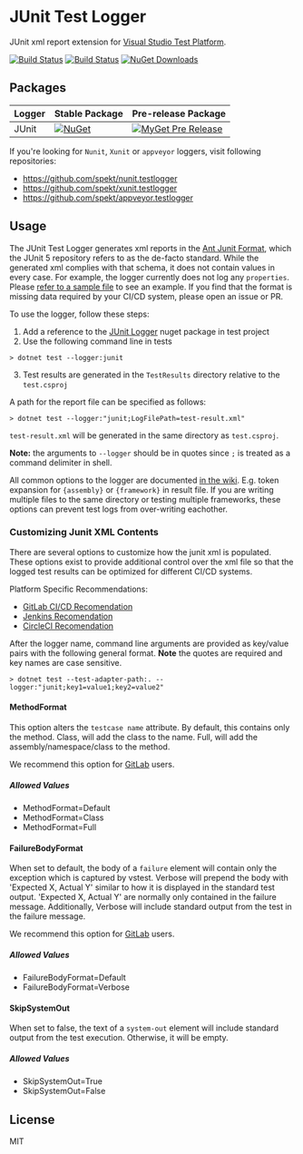 # JUnit Test Logger

JUnit xml report extension for [Visual Studio Test Platform](https://github.com/microsoft/vstest).

[![Build Status](https://travis-ci.com/spekt/junit.testlogger.svg?branch=master)](https://travis-ci.com/spekt/junit.testlogger)
[![Build Status](https://ci.appveyor.com/api/projects/status/gsiaqo5g4gfk76kq?svg=true)](https://ci.appveyor.com/project/spekt/junit-testlogger)
[![NuGet Downloads](https://img.shields.io/nuget/dt/JunitXml.TestLogger)](https://www.nuget.org/packages/JunitXml.TestLogger/)

## Packages

| Logger | Stable Package | Pre-release Package |
| ------ | -------------- | ------------------- |
| JUnit | [![NuGet](https://img.shields.io/nuget/v/JUnitXml.TestLogger.svg)](https://www.nuget.org/packages/JUnitXml.TestLogger/) | [![MyGet Pre Release](https://img.shields.io/myget/spekt/vpre/junitxml.testlogger.svg)](https://www.myget.org/feed/spekt/package/nuget/JunitXml.TestLogger) |

If you're looking for `Nunit`, `Xunit` or `appveyor` loggers, visit following repositories:

- <https://github.com/spekt/nunit.testlogger>
- <https://github.com/spekt/xunit.testlogger>
- <https://github.com/spekt/appveyor.testlogger>

## Usage

The JUnit Test Logger generates xml reports in the [Ant Junit Format](https://github.com/windyroad/JUnit-Schema), which the JUnit 5 repository refers to as the de-facto standard. While the generated xml complies with that schema, it does not contain values in every case. For example, the logger currently does not log any `properties`. Please [refer to a sample file](docs/assets/TestResults.xml) to see an example. If you find that the format is missing data required by your CI/CD system, please open an issue or PR.

To use the logger, follow these steps:

1. Add a reference to the [JUnit Logger](https://www.nuget.org/packages/JUnitXml.TestLogger) nuget package in test project
2. Use the following command line in tests
```
> dotnet test --logger:junit
```
3. Test results are generated in the `TestResults` directory relative to the `test.csproj`

A path for the report file can be specified as follows:
```
> dotnet test --logger:"junit;LogFilePath=test-result.xml"
```

`test-result.xml` will be generated in the same directory as `test.csproj`.

**Note:** the arguments to `--logger` should be in quotes since `;` is treated as a command delimiter in shell.

All common options to the logger are documented [in the wiki][config-wiki]. E.g.
token expansion for `{assembly}` or `{framework}` in result file. If you are writing multiple
files to the same directory or testing multiple frameworks, these options can prevent
test logs from over-writing eachother.

[config-wiki]: https://github.com/spekt/testlogger/wiki/Logger-Configuration

### Customizing Junit XML Contents

There are several options to customize how the junit xml is populated. These options exist to
provide additional control over the xml file so that the logged test results can be optimized for different CI/CD systems.

Platform Specific Recommendations:

- [GitLab CI/CD Recomendation](/docs/gitlab-recommendation.md)
- [Jenkins Recomendation](/docs/jenkins-recommendation.md) 
- [CircleCI Recomendation](/docs/circleci-recommendation.md)

After the logger name, command line arguments are provided as key/value pairs with the following general format. **Note** the quotes are required and key names are case sensitive.

```
> dotnet test --test-adapter-path:. --logger:"junit;key1=value1;key2=value2"
```

#### MethodFormat

This option alters the `testcase name` attribute. By default, this contains only the method. Class, will add the class to the name. Full, will add the assembly/namespace/class to the method. 

We recommend this option for [GitLab](/docs/gitlab-recommendation.md) users.

##### Allowed Values

- MethodFormat=Default
- MethodFormat=Class
- MethodFormat=Full

#### FailureBodyFormat

When set to default, the body of a `failure` element will contain only the exception which is captured by vstest. Verbose will prepend the body with 'Expected X, Actual Y' similar to how it is displayed in the standard test output. 'Expected X, Actual Y' are normally only contained in the failure message. Additionally, Verbose will include standard output from the test in the failure message. 

We recommend this option for [GitLab](/docs/gitlab-recommendation.md) users.

##### Allowed Values

- FailureBodyFormat=Default
- FailureBodyFormat=Verbose

#### SkipSystemOut

When set to false, the text of a `system-out` element will include standard output from the test execution.
Otherwise, it will be empty.

##### Allowed Values

- SkipSystemOut=True
- SkipSystemOut=False

## License

MIT
